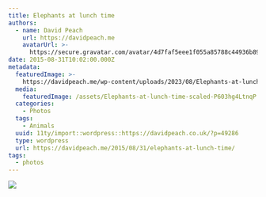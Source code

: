 ```yaml
---
title: Elephants at lunch time
authors:
  - name: David Peach
    url: https://davidpeach.me
    avatarUrl: >-
      https://secure.gravatar.com/avatar/4d7faf5eee1f055a85788c44936b8995eaab6dfb004e7854ec747ccb272e91ee?s=96&d=mm&r=g
date: 2015-08-31T10:02:00.000Z
metadata:
  featuredImage: >-
    https://davidpeach.me/wp-content/uploads/2023/08/Elephants-at-lunch-time-scaled.jpg
  media:
    featuredImage: /assets/Elephants-at-lunch-time-scaled-P603hg4LtnqP.jpg
  categories:
    - Photos
  tags:
    - Animals
  uuid: 11ty/import::wordpress::https://davidpeach.co.uk/?p=49286
  type: wordpress
  url: https://davidpeach.me/2015/08/31/elephants-at-lunch-time/
tags:
  - photos
---
```

[![](/assets/Elephants-at-lunch-time-1024x7-vSVMkCP7s59V.jpg)](/assets/Elephants-at-lunch-time-1024x7-vSVMkCP7s59V.jpg)